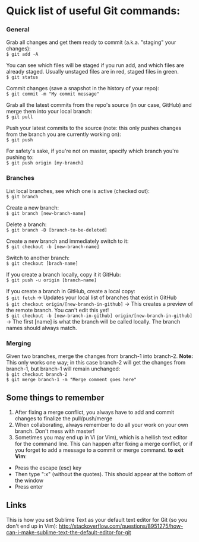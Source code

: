 # Quick list of useful Git commands:

### General

Grab all changes and get them ready to commit (a.k.a. "staging" your changes):  
`$ git add -A`

You can see which files will be staged if you run add, and which files are already staged. Usually unstaged files are in red, staged files in green.  
 `$ git status`

Commit changes (save a snapshot in the history of your repo):  
`$ git commit -m "My commit message"`

Grab all the latest commits from the repo's source (in our case, GitHub) and merge them into your local branch:  
`$ git pull`

Push your latest commits to the source (note: this only pushes changes from the branch you are currently working on):   
`$ git push`

For safety's sake, if you're not on master, specify which branch you're pushing to:  
`$ git push origin [my-branch]`

### Branches

List local branches, see which one is active (checked out):  
`$ git branch`

Create a new branch:   
`$ git branch [new-branch-name]`

Delete a branch:   
`$ git branch -D [branch-to-be-deleted]`

Create a new branch and immediately switch to it:   
`$ git checkout -b [new-branch-name]`

Switch to another branch:  
`$ git checkout [brach-name]`

If you create a branch locally, copy it it GitHub:  
`$ git push -u origin [branch-name]`

If you create a branch in GitHub, create a local copy:  
`$ git fetch`  -> Updates your local list of branches that exist in GitHub  
`$ git checkout origin/[new-branch-in-github]`  -> This creates a preview of the remote branch. You can't edit this yet!  
`$ git checkout -b [new-branch-in-github] origin/[new-branch-in-github]`  -> The first [name] is what the branch will be called locally. The branch names should always match.

### Merging

Given two branches, merge the changes from branch-1 into branch-2. **Note:** This only works one way; in this case branch-2 will get the changes from branch-1, but branch-1 will remain unchanged:  
`$ git checkout branch-2`  
`$ git merge branch-1 -m "Merge comment goes here"`

## Some things to remember

1. After fixing a merge conflict, you always have to add and commit changes to finalize the pull/push/merge
2. When collaborating, always remember to do all your work on your own branch. Don't mess with master!
3. Sometimes you may end up in Vi (or Vim), which is a hellish text editor for the command line. This can happen after fixing a merge conflict, or if you forget to add a message to a commit or merge command. **to exit Vim**:
  - Press the escape (esc) key
  - Then type ":x" (without the quotes). This should appear at the bottom of the window
  - Press enter

## Links

This is how you set Sublime Text as your default text editor for Git (so you don't end up in Vim):
http://stackoverflow.com/questions/8951275/how-can-i-make-sublime-text-the-default-editor-for-git
